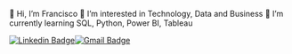 👋 Hi, I’m Francisco
👀 I’m interested in Technology, Data and Business
🌱 I’m currently learning SQL, Python, Power BI, Tableau

[![Linkedin Badge](https://img.shields.io/badge/-Follow_Me-blue?style=for-the-badge&logo=Linkedin&logoColor=white&link=https://www.linkedin.com/in/fran-morales////)](https://www.linkedin.com/in/fran-morales/)[![Gmail Badge](https://img.shields.io/badge/-Contact_Me-d44638?style=for-the-badge&logo=Gmail&logoColor=white&link=mailto:franmoralesmdp@gmail)](mailto:franmoralesmdp@gmail.com)
<!---
morales-francisco/morales-francisco is a ✨ special ✨ repository because its `README.md` (this file) appears on your GitHub profile.
You can click the Preview link to take a look at your changes.
--->
